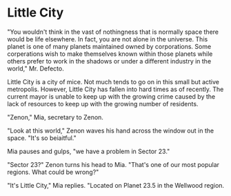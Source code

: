 # Little City

"You wouldn't think in the vast of nothingness that is normally space there would be life elsewhere. In fact, you are not alone in the universe. This planet is one of many planets maintained owned by corporations. Some corperations wish to make themselves known within those planets while others prefer to work in the shadows or under a different industry in the world," Mr. Defecto.

Little City is a city of mice. Not much tends to go on in this small but active metropolis. However, Little City has fallen into hard times as of recently. The current mayor is unable to keep up with the growing crime caused by the lack of resources to keep up with the growing number of residents.

"Zenon," Mia, secretary to Zenon.

"Look at this world," Zenon waves his hand across the window out in the space. "It's so beiaitful."

Mia pauses and gulps, "we have a problem in Sector 23."

"Sector 23?" Zenon turns his head to Mia. "That's one of our most popular regions. What could be wrong?"

"It's Little City," Mia replies. "Located on Planet 23.5 in the Wellwood region.


